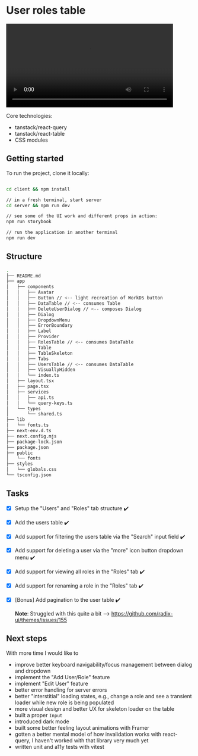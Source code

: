 # User roles table

<video src="https://github.com/user-attachments/assets/6003abb1-c26c-43d0-a0f1-8d5c452402b3" width="450"></video>

Core technologies:

- tanstack/react-query
- tanstack/react-table
- CSS modules

## Getting started

To run the project, clone it locally:

```bash

cd client && npm install

// in a fresh terminal, start server
cd server && npm run dev

// see some of the UI work and different props in action:
npm run storybook

// run the application in another terminal
npm run dev

```

## Structure

```bash
.
├── README.md
├── app
│   ├── components
│   │   ├── Avatar
│   │   ├── Button // <-- light recreation of WorkDS button
│   │   ├── DataTable // <-- consumes Table
│   │   ├── DeleteUserDialog // <-- composes Dialog
│   │   ├── Dialog
│   │   ├── DropdownMenu
│   │   ├── ErrorBoundary
│   │   ├── Label
│   │   ├── Provider
│   │   ├── RolesTable // <-- consumes DataTable
│   │   ├── Table
│   │   ├── TableSkeleton
│   │   ├── Tabs
│   │   ├── UsersTable // <-- consumes DataTable
│   │   ├── VisuallyHidden
│   │   └── index.ts
│   ├── layout.tsx
│   ├── page.tsx
│   ├── services
│   │   ├── api.ts
│   │   └── query-keys.ts
│   └── types
│       └── shared.ts
├── lib
│   └── fonts.ts
├── next-env.d.ts
├── next.config.mjs
├── package-lock.json
├── package.json
├── public
│   └── fonts
├── styles
│   └── globals.css
└── tsconfig.json
```

## Tasks

- [x] Setup the "Users" and "Roles" tab structure ✔️
- [x] Add the users table ✔️
- [x] Add support for filtering the users table via the "Search" input field ✔️
- [x] Add support for deleting a user via the "more" icon button dropdown menu ✔️

- [x] Add support for viewing all roles in the "Roles" tab ✔️
- [x] Add support for renaming a role in the "Roles" tab ✔️
- [x] [Bonus] Add pagination to the user table ✔️

  **Note**: Struggled with this quite a bit --> https://github.com/radix-ui/themes/issues/155

## Next steps

With more time I would like to

- improve better keyboard navigability/focus management between dialog and dropdown
- implement the "Add User/Role" feature
- implement "Edit User" feature
- better error handling for server errors
- better "interstitial" loading states, e.g., change a role and see a transient loader while new role is being populated
- more visual design and better UX for skeleton loader on the table
- built a proper `Input`
- introduced dark mode
- built some better feeling layout animations with Framer
- gotten a better mental model of how invalidation works with react-query, I haven't worked with that library very much yet
- written unit and a11y tests with vitest
